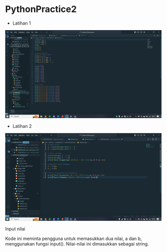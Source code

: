 # PythonPractice2

* Latihan 1
<img src="ss/sslat1.png" width="500">

* Latihan 2
<img src="ss/sslat2.png" width="500">
<p>Input nilai
</p>
Kode ini meminta pengguna untuk memasukkan dua nilai, a dan b, menggunakan fungsi input(). Nilai-nilai ini dimasukkan sebagai string.